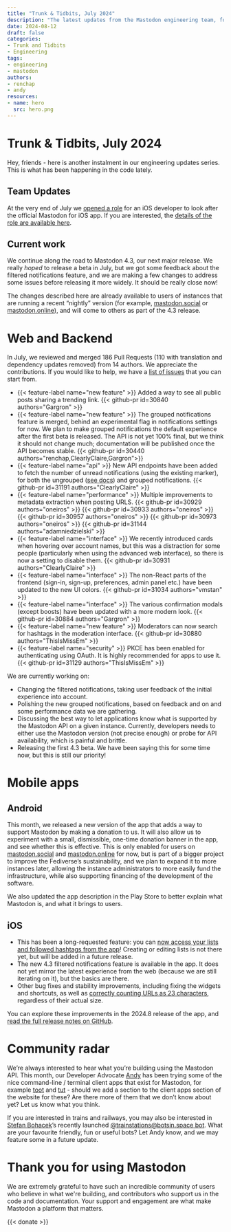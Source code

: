 ```yaml
---
title: "Trunk & Tidbits, July 2024"
description: "The latest updates from the Mastodon engineering team, for progress made in July 2024"
date: 2024-08-12
draft: false
categories:
- Trunk and Tidbits
- Engineering
tags:
- engineering
- mastodon
authors:
- renchap
- andy
resources:
- name: hero
  src: hero.png
---
```



# Trunk & Tidbits, July 2024

Hey, friends - here is another instalment in our engineering updates series. This is what has been happening in the code lately.

## Team Updates

At the very end of July we [opened a role](https://mastodon.social/@MastodonEngineering/112875546269005188) for an iOS developer to look after the official Mastodon for iOS app. If you are interested, the [details of the role are available here](https://jobs.ashbyhq.com/mastodon/bc91c481-d30a-4e73-9eb8-ac29f4e905e2).

## Current work

We continue along the road to Mastodon 4.3, our next major release. We really *hoped* to release a beta in July, but we got some feedback about the filtered notifications feature, and we are making a few changes to address some issues before releasing it more widely. It should be really close now!

The changes described here are already available to users of instances that are running a recent “nightly” version (for example, [mastodon.social](https://mastodon.social) or [mastodon.online](https://mastodon.online)), and will come to others as part of the 4.3 release.

# Web and Backend

In July, we reviewed and merged 186 Pull Requests (110 with translation and dependency updates removed) from 14 authors. We appreciate the contributions. If you would like to help, we have a [list of issues](https://github.com/mastodon/mastodon/issues/30167) that you can start from.

<div class="features-list">

- {{< feature-label name="new feature" >}} Added a way to see all public posts sharing a trending link. {{< github-pr id=30840 authors="Gargron" >}}
- {{< feature-label name="new feature" >}} The grouped notifications feature is merged, behind an experimental flag in notifications settings for now. We plan to make grouped notifications the default experience after the first beta is released. The API is not yet 100% final, but we think it should not change much; documentation will be published once the API becomes stable. {{< github-pr id=30440 authors="renchap,ClearlyClaire,Gargron">}}
- {{< feature-label name="api" >}} New API endpoints have been added to fetch the number of unread notifications (using the existing marker), for both the ungrouped ([see docs](https://docs.joinmastodon.org/methods/notifications/#unread-count)) and grouped notifications. {{< github-pr id=31191 authors="ClearlyClaire" >}}
- {{< feature-label name="performance" >}} Multiple improvements to metadata extraction when posting URLS. {{< github-pr id=30929 authors="oneiros" >}} {{< github-pr id=30933 authors="oneiros" >}} {{< github-pr id=30957 authors="oneiros" >}} {{< github-pr id=30973 authors="oneiros" >}} {{< github-pr id=31144 authors="adamniedzielski" >}}
- {{< feature-label name="interface" >}} We recently introduced cards when hovering over account names, but this was a distraction for some people (particularly when using the advanced web interface), so there is now a setting to disable them. {{< github-pr id=30931 authors="ClearlyClaire" >}}
- {{< feature-label name="interface" >}} The non-React parts of the frontend (sign-in, sign-up, preferences, admin panel etc.) have been updated to the new UI colors. {{< github-pr id=31034 authors="vmstan" >}}
- {{< feature-label name="interface" >}} The various confirmation modals (except boosts) have been updated with a more modern look. {{< github-pr id=30884 authors="Gargron" >}}
- {{< feature-label name="new feature" >}} Moderators can now search for hashtags in the moderation interface. {{< github-pr id=30880 authors="ThisIsMissEm" >}}
- {{< feature-label name="security" >}} PKCE has been enabled for authenticating using OAuth. It is highly recommended for apps to use it.  {{< github-pr id=31129 authors="ThisIsMissEm" >}}

</div>

We are currently working on:

- Changing the filtered notifications, taking user feedback of the initial experience into account.
- Polishing the new grouped notifications, based on feedback and on and some performance data we are gathering.
- Discussing the best way to let applications know what is supported by the Mastodon API on a given instance. Currently, developers needs to either use the Mastodon version (not precise enough) or probe for API availability, which is painful and brittle.
- Releasing the first 4.3 beta. We have been saying this for some time now, but this is still our priority!

# Mobile apps

## Android

This month, we released a new version of the app that adds a way to support Mastodon by making a donation to us. It will also allow us to experiment with a small, dismissible, one-time donation banner in the app, and see whether this is effective. This is only enabled for users on [mastodon.social](https://mastodon.social) and [mastodon.online](https://mastodon.online) for now, but is part of a bigger project to improve the Fediverse’s sustainability, and we plan to expand it to more instances later, allowing the instance administrators to more easily fund the infrastructure, while also supporting financing of the development of the software.

We also updated the app description in the Play Store to better explain what Mastodon is, and what it brings to users.

## iOS

- This has been a long-requested feature: you can [now access your lists and followed hashtags from the app](https://github.com/mastodon/mastodon-ios/pull/1325)! Creating or editing lists is not there yet, but will be added in a future release.
- The new 4.3 filtered notifications feature is available in the app. It does not yet mirror the latest experience from the web (because we are still iterating on it), but the basics are there.
- Other bug fixes and stability improvements, including fixing the widgets and shortcuts, as well as [correctly counting URLs as 23 characters](https://github.com/mastodon/mastodon-ios/pull/1336), regardless of their actual size.

You can explore these improvements in the 2024.8 release of the app, and [read the full release notes on GitHub](https://github.com/mastodon/mastodon-ios/releases/tag/2024.8).

# Community radar

We’re always interested to hear what you’re building using the Mastodon API. This month, our Developer Advocate [Andy](https://macaw.social/@andypiper) has been trying some of the nice command-line / terminal client apps that exist for Mastodon, for example [toot](https://github.com/ihabunek/toot) and [tut](https://tut.anv.nu/) - should we add a section to the client apps section of the website for these? Are there more of them that we don’t know about yet? Let us know what you think.

If you are interested in trains and railways, you may also be interested in [Stefan Bohacek](https://stefanbohacek.online/@stefan)’s recently launched [@trainstations@botsin.space bot](https://botsin.space/@trainstations). What are your favourite friendly, fun or useful bots? Let Andy know, and we may feature some in a future update.

# Thank you for using Mastodon

We are extremely grateful to have such an incredible community of users who believe in what we're building, and contributors who support us in the code and documentation. Your support and engagement are what make Mastodon a platform that matters.

{{< donate >}}
